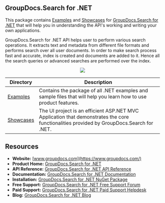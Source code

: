 ## GroupDocs.Search for .NET

This package contains [Examples](https://github.com/groupdocs-search/GroupDocs.Search-for-.NET/tree/master/Examples) and [Showcases](https://github.com/groupdocs-search/GroupDocs.Search-for-.NET/tree/master/Showcases/GroupDocs.Search-UI) for [GroupDocs.Search for .NET](https://products.groupdocs.com/search/net) that will help you in understanding the API's working and writing your own applications.

GroupDocs.Search for .NET API helps user to perform various search operations. It extracts text and metadata from different file formats and performs search over all user documents. In order to make search process fast and accurate, index is created and documents are added to it. Hence all the search queries or advanced searches are performed over the index.

<p align="center">

  <a title="Download complete GroupDocs.Search for .NET source code" href="https://codeload.github.com/groupdocs-search/GroupDocs.Search-for-.NET/zip/master">
	<img src="https://raw.github.com/AsposeExamples/java-examples-dashboard/master/images/downloadZip-Button-Large.png" />
  </a>
</p>

Directory | Description
--------- | -----------
[Examples](https://github.com/groupdocs-search/GroupDocs.Search-for-.NET/tree/master/Examples)  | Contains the package of all .NET examples and sample files that will help you learn how to use product features. 
[Showcases](https://github.com/groupdocs-search/GroupDocs.Search-for-.NET/tree/master/Showcases/GroupDocs.Search-UI)  | The UI project is an efficient ASP.NET MVC Application that demonstrates the core functionalities provided by GroupDocs.Search for .NET.

## Resources

+ **Website:** [www.groupdocs.com](https://www.groupdocs.com/)
+ **Product Home:** [GroupDocs.Search for .NET](https://products.groupdocs.com/search/net) 
+ **API Reference:** [GroupDocs.Search for .NET API Reference](https://apireference.groupdocs.com/net/search)
+ **Documentation:** [GroupDocs.Search for .NET Documentation](https://docs.groupdocs.com/display/searchnet/Home)
+ **Installation:** [GroupDocs.Search for .NET NuGet Package](https://www.nuget.org/packages/GroupDocs.Search/)
+ **Free Support:** [GroupDocs.Search for .NET Free Support Forum](https://forum.groupdocs.com/c/search)
+ **Paid Support:** [GroupDocs.Search for .NET Paid Support Helpdesk](https://helpdesk.groupdocs.com/)
+ **Blog:** [GroupDocs.Search for .NET Blog](https://blog.groupdocs.com/category/groupdocs-search-product-family/)
